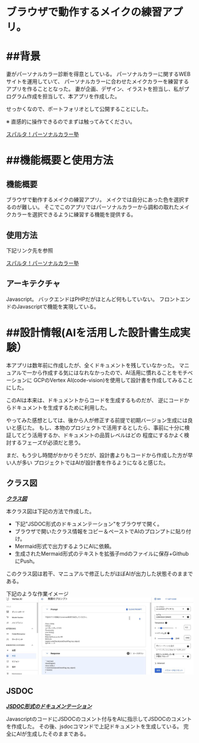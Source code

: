 
# ブラウザで動作するメイクの練習アプリ。


# ##背景
妻がパーソナルカラー診断を得意としている。
パーソナルカラーに関するWEBサイトを運用していて、
パーソナルカラーに合わせたメイクカラーを練習するアプリを作ることとなった。
妻が企画、デザイン、イラストを担当し、私がプログラム作成を担当して、本アプリを作成した。

せっかくなので、ポートフォリオとして公開することにした。


※ 直感的に操作できるのでまずは触ってみてください。


[スパルタ！パーソナルカラー塾](https://color.toshidayurika.com/wp-content/makeup/makeup.php)


# ##機能概要と使用方法
## 機能概要
ブラウザで動作するメイクの練習アプリ。
メイクでは自分にあった色を選択するのが難しい。
そこでこのアプリではパーソナルカラーから調和の取れたメイクカラーを選択できるように練習する機能を提供する。

## 使用方法
下記リンク先を参照


[スパルタ！パーソナルカラー塾](https://color.toshidayurika.com/spartncolorschool/)

## アーキテクチャ
Javascript。
バックエンドはPHPだがほとんど何もしていない。
フロントエンドのJavascriptで機能を実現している。


# ##設計情報(AIを活用した設計書生成実験）

本アプリは数年前に作成したが、全くドキュメントを残していなかった。
マニュアルで一から作成する気にはなれなかったので、AI活用に慣れることをモチベーションに
GCPのVertex AI(code-vision)を使用して設計書を作成してみることにした。

このAIは本来は、ドキュメントからコードを生成するものだが、
逆にコードからドキュメントを生成するために利用した。

やってみた感想としては、後から人が修正する前提で初期バージョン生成には良いと感じた。
もし、本物のプロジェクトで活用するとしたら、事前に十分に検証してどう活用するか、ドキュメントの品質レベルはどの
程度にするかよく検討するフェーズが必須だと思う。

まだ、もう少し時間がかかりそうだが、設計書よりもコードから作成した方が早い人が多い
プロジェクトではAIが設計書を作るようになると感じた。



## クラス図
***[クラス図](./classDiagram.md)***

本クラス図は下記の方法で作成した。
- 下記"JSDOC形式のドキュメンテーション"をブラウザで開く。
- ブラウザで開いたクラス情報をコピー＆ペーストでAIのプロンプトに貼り付け。
- Mermaid形式で出力するようにAIに依頼。
- 生成されたMermaid形式のテキストを拡張子mdのファイルに保存+GithubにPush。

このクラス図は若干、マニュアルで修正したがほぼAIが出力した状態そのままである。

下記のような作業イメージ
![VertexAi作業イメージ](./VertexAi作業イメージ.jpg )


## JSDOC
***[JSDOC形式のドキュメンテーション](https://data2coordi.github.io/pub_makeup/out/index.html)***

JavascriptのコードにJSDOCのコメント付与をAIに指示してJSDOCのコメントを作成した。
その後、jsdocコマンドで上記ドキュメントを生成している。
完全にAIが生成したそのままである。







